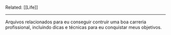 Related: [[Life]]

---

Arquivos relacionados para eu conseguir contruir uma boa carreria profissional, incluindo dicas e técnicas para eu conquistar meus objetivos.